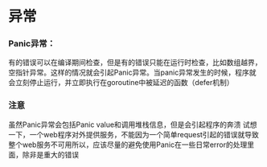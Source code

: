 # 异常

### Panic异常：

有的错误可以在编译期间检查，但是有的错误只能在运行时检查，比如数组越界，空指针异常。这样的情况就会引起Panic异常。当panic异常发生的时候，程序就会立刻停止运行，并立即执行在goroutine中被延迟的函数（defer机制）

### 注意

虽然Panic异常会包括Panic value和调用堆栈信息，但是会引起程序的奔溃 试想一下，一个web程序对外提供服务，不能因为一个简单request引起的错误就导致整个web服务不可用所以，应该尽量的避免使用Panic在一些日常error的处理里面，除非是重大的错误

